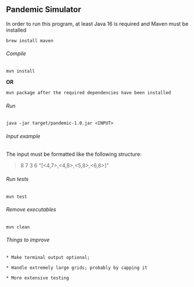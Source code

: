 ## Pandemic Simulator

In order to run this program, at least Java 16 is required and Maven must be installed

	brew install maven

###### Compile

	mvn install 
**OR**
	
	mvn package after the required dependencies have been installed

###### Run

	java -jar target/pandemic-1.0.jar <INPUT>
	
###### Input example

The input must be formatted like the following structure:

> 8 7 3 6 "[<4,7>,<4,8>,<5,8>,<6,8>]"


###### Run tests

	mvn test

###### Remove executables

	mvn clean


###### Things to improve
```
* Make terminal output optional;
	
* Handle extremely large grids; probably by capping it
	
* More extensive testing
```
